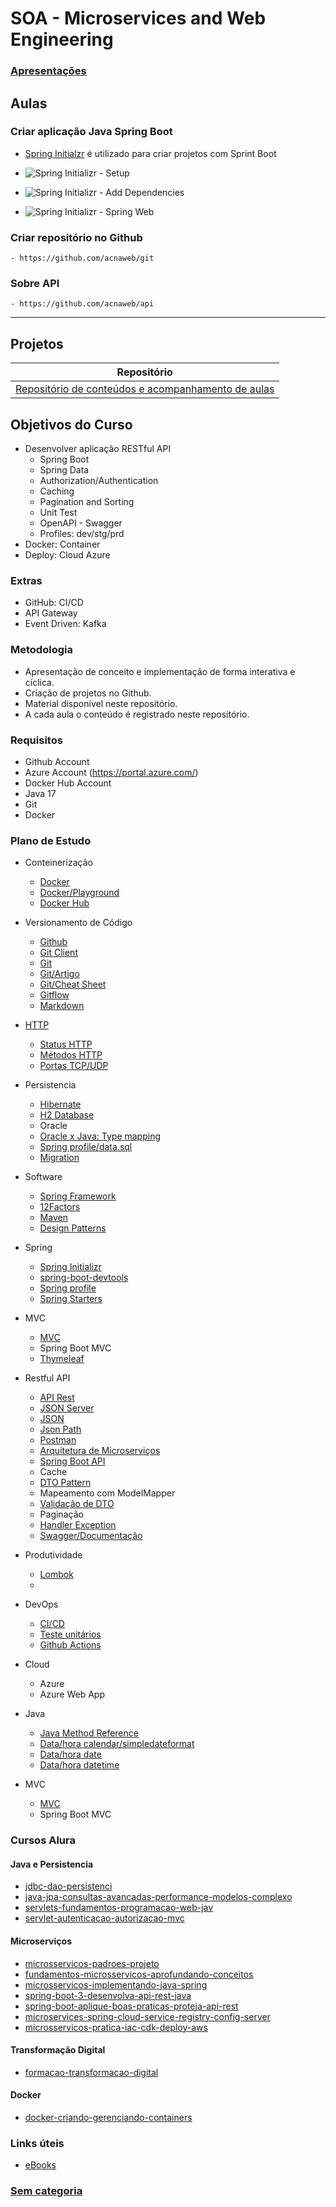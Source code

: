 # SOA - Microservices and Web Engineering

### [Apresentações](/apresentacao.md)

## Aulas

### Criar aplicação Java Spring Boot        

- [Spring Initialzr](https://start.spring.io/) é utilizado para criar projetos com Sprint Boot

- ![Spring Initializr - Setup](/assets/img/spring_initializar_setup.png "Spring Initializr - Setup")

- ![Spring Initializr - Add Dependencies](/assets/img/spring_initializar_add_dependencies.png "Spring Initializr - Add Dependencies")

- ![Spring Initializr - Spring Web](/assets/img/spring_initializar_web_spring.png "Spring Initializr - Spring Web")

### Criar repositório no Github

    - https://github.com/acnaweb/git

### Sobre API 

    - https://github.com/acnaweb/api    

----

## Projetos

| Repositório | 
|----|
| [Repositório de conteúdos e acompanhamento de aulas](https://github.com/acnaweb/microservices-2025) |



## Objetivos do Curso

- Desenvolver aplicação RESTful API
    - Spring Boot
    - Spring Data
    - Authorization/Authentication
    - Caching
    - Pagination and Sorting
    - Unit Test
    - OpenAPI - Swagger
    - Profiles: dev/stg/prd
- Docker: Container
- Deploy: Cloud Azure

### Extras

- GitHub: CI/CD
- API Gateway
- Event Driven: Kafka

### Metodologia

- Apresentação de conceito e implementação de forma interativa e cíclica.
- Criação de projetos no Github.
- Material disponível neste repositório.
- A cada aula o conteúdo é registrado neste repositório.

### Requisitos

- Github Account
- Azure Account (https://portal.azure.com/)
- Docker Hub Account
- Java 17
- Git
- Docker

### Plano de Estudo

- Conteinerização
    - [Docker](https://www.docker.com/)
    - [Docker/Playground](https://labs.play-with-docker.com/)
    - [Docker Hub](https://hub.docker.com/)

- Versionamento de Código
    - [Github](https://github.com/)
    - [Git Client](https://www.alura.com.br/conteudo/git-github-controle-de-versao--amp)
    - [Git](/conceitos/git.md)
    - [Git/Artigo](https://www.alura.com.br/artigos/comecando-com-git-aprendendo-versionar)
    - [Git/Cheat Sheet](https://education.github.com/git-cheat-sheet-education.pdf)
    - [Gitflow](https://www.atlassian.com/br/git/tutorials/comparing-workflows/gitflow-workflow)
    - [Markdown](https://dillinger.io/)

- [HTTP](https://developer.mozilla.org/pt-BR/docs/Web/HTTP)
    - [Status HTTP](https://developer.mozilla.org/pt-BR/docs/Web/HTTP/Status)
    - [Métodos HTTP](https://developer.mozilla.org/pt-BR/docs/Web/HTTP/Methods)
    - [Portas TCP/UDP](https://pt.wikipedia.org/wiki/Lista_de_portas_dos_protocolos_TCP_e_UDP)

- Persistencia
    - [Hibernate](https://hibernate.org/)
    - [H2 Database](https://www.h2database.com/html/main.html)
    - Oracle
    - [Oracle x Java: Type mapping](https://docs.oracle.com/cd/A97335_02/apps.102/a83724/basic3.htm)
    - [Spring profile/data.sql](https://www.baeldung.com/spring-boot-data-sql-and-schema-sql)
    - [Migration](https://www.baeldung.com/database-migrations-with-flyway)

- Software
    - [Spring Framework](/conceitos/spring.md)
    - [12Factors](https://github.com/acnaweb/12factors)
    - [Maven](/conceitos/maven.md)
    - [Design Patterns](https://www.tutorialspoint.com/design_pattern/index.htm)

- Spring
    - [Spring Initializr](https://start.spring.io/)
    - [spring-boot-devtools](https://www.baeldung.com/spring-boot-devtools)
    - [Spring profile](https://docs.spring.io/spring-boot/docs/1.2.0.M1/reference/html/boot-features-profiles.html)
    - [Spring Starters](https://docs.spring.io/spring-boot/docs/current/reference/html/using.html#using.build-systems.starters)

- MVC
    - [MVC](/conceitos/mvc.md)
    - Spring Boot MVC    
    - [Thymeleaf](https://www.thymeleaf.org/)
- Restful API
    - [API Rest](https://blog.betrybe.com/desenvolvimento-web/api-rest-tudo-sobre/)
    - [JSON Server](https://www.npmjs.com/package/json-server)
    - [JSON](https://www.json.org/json-en.html)
    - [Json Path](https://jsonpath.com/)
    - [Postman](https://www.postman.com/)
    - [Arquitetura de Microserviços](https://microservices.io/)
    - [Spring Boot API](https://spring.io/guides/tutorials/rest)    
    - Cache 
    - [DTO Pattern](https://www.baeldung.com/java-dto-pattern)
    - Mapeamento com ModelMapper
    - [Validação de DTO](https://www.javaguides.net/2021/04/spring-boot-dto-validation-example.html)
    - Paginação
    - [Handler Exception](https://www.baeldung.com/exception-handling-for-rest-with-spring)
    - [Swagger/Documentação](https://swagger.io/)

- Produtividade
    - [Lombok](https://projectlombok.org/)
    - 
- DevOps
    - [CI/CD](https://codefresh.io/learn/ci-cd/7-ci-cd-concepts-you-must-know/)
    - [Teste unitários](https://junit.org/junit5/)
    - [Github Actions](https://docs.github.com/pt/actions)

- Cloud
    - Azure
    - Azure Web App
      
- Java
    - [Java Method Reference](https://www.baeldung.com/java-method-references)         
    - [Data/hora calendar/simpledateformat](https://www.devmedia.com.br/trabalhando-com-as-classes-date-calendar-e-simpledateformat-em-java/27401)
    - [Data/hora date](https://www.w3schools.com/java/java_date.asp)
    - [Data/hora datetime](https://www.baeldung.com/java-8-date-time-intro)
      
- MVC
    - [MVC](/conceitos/mvc.md)
    - Spring Boot MVC        
      
### Cursos Alura

#### Java e Persistencia
- [jdbc-dao-persistenci](https://cursos.alura.com.br/course/jdbc-dao-persistencia)
- [java-jpa-consultas-avancadas-performance-modelos-complexo](https://cursos.alura.com.br/course/java-jpa-consultas-avancadas-performance-modelos-complexos)
- [servlets-fundamentos-programacao-web-jav](https://cursos.alura.com.br/course/servlets-fundamentos-programacao-web-java)
- [servlet-autenticacao-autorizacao-mvc](https://cursos.alura.com.br/course/servlet-autenticacao-autorizacao-mvc)

#### Microserviços
- [microsservicos-padroes-projeto](https://cursos.alura.com.br/course/microsservicos-padroes-projeto)
- [fundamentos-microsservicos-aprofundando-conceitos](https://cursos.alura.com.br/course/fundamentos-microsservicos-aprofundando-conceitos)
- [microsservicos-implementando-java-spring](https://cursos.alura.com.br/course/microsservicos-implementando-java-spring)
- [spring-boot-3-desenvolva-api-rest-java](https://cursos.alura.com.br/course/spring-boot-3-desenvolva-api-rest-java)
- [spring-boot-aplique-boas-praticas-proteja-api-rest](https://cursos.alura.com.br/course/spring-boot-aplique-boas-praticas-proteja-api-rest)
- [microservices-spring-cloud-service-registry-config-server](https://cursos.alura.com.br/course/microservices-spring-cloud-service-registry-config-server)
- [microsservicos-pratica-iac-cdk-deploy-aws](https://cursos.alura.com.br/course/microsservicos-pratica-iac-cdk-deploy-aws)

#### Transformação Digital
- [formacao-transformacao-digital](https://www.alura.com.br/formacao-transformacao-digital)

#### Docker
- [docker-criando-gerenciando-containers](https://alura.com.br/curso-online-docker-criando-gerenciando-containers)

### Links úteis

- [eBooks](https://www.kdnuggets.com/2015/09/free-data-science-books.html)

### [Sem categoria](/conceitos/sem_categoria.md)
